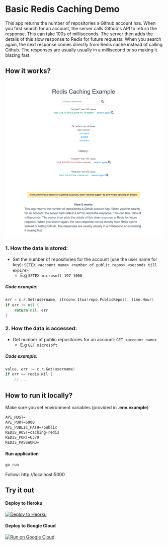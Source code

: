 <div style="height: 150px"></div>

# Basic Redis Caching Demo

This app returns the number of repositories a Github account has. When you first search for an account, the server calls Github's API to return the response. This can take 100s of milliseconds. The server then adds the details of this slow response to Redis for future requests. When you search again, the next response comes directly from Redis cache instead of calling Github. The responses are usually usually in a millisecond or so making it blazing fast.

## How it works?

![How it works](docs/screenshot001.png)

### 1. How the data is stored:

- Set the number of repositories for the account (use the user name for key): `SETEX <account name> <number of public repos> <seconds till expire>`
  - E.g `SETEX microsoft 197 1000`

##### Code example:

```Go
err = c.r.Set(username, strconv.Itoa(repo.PublicRepos), time.Hour)
if err != nil {
    return nil, err
}
```

### 2. How the data is accessed:

- Get number of public repositories for an account: `GET <account name>`
  - E.g `GET microsoft`

##### Code example:

```Go
value, err := c.r.Get(username)
if err == redis.Nil {
    // ...
```

## How to run it locally?

Make sure you set environment variables (provided in **.env.example**):

```
API_HOST=
API_PORT=5000
API_PUBLIC_PATH=/public
REDIS_HOST=caching-redis
REDIS_PORT=6379
REDIS_PASSWORD=
```

#### Run application

```sh
go run
```

Follow: http://localhost:5000

## Try it out

#### Deploy to Heroku

<p>
    <a href="https://heroku.com/deploy" target="_blank">
        <img src="https://www.herokucdn.com/deploy/button.svg" alt="Deploy to Heorku" />
    </a>
</p>

#### Deploy to Google Cloud

<p>
    <a href="https://deploy.cloud.run" target="_blank">
        <img src="https://deploy.cloud.run/button.svg" alt="Run on Google Cloud" width="150px"/>
    </a>
</p>
